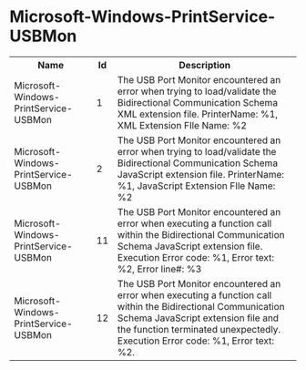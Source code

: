 # Microsoft-Windows-PrintService-USBMon

<table>
<colgroup><col/><col/><col/></colgroup>
<tr><th>Name</th><th>Id</th><th>Description</th></tr>
<tr><td>Microsoft-Windows-PrintService-USBMon</td><td>1</td><td>The USB Port Monitor encountered an error when trying to load/validate the Bidirectional Communication Schema XML extension file. PrinterName: %1, XML Extension FIle Name: %2</td></tr>
<tr><td>Microsoft-Windows-PrintService-USBMon</td><td>2</td><td>The USB Port Monitor encountered an error when trying to load/validate the Bidirectional Communication Schema JavaScript extension file. PrinterName: %1, JavaScript Extension FIle Name: %2</td></tr>
<tr><td>Microsoft-Windows-PrintService-USBMon</td><td>11</td><td>The USB Port Monitor encountered an error when executing a function call within the Bidirectional Communication Schema JavaScript extension file. Execution Error code: %1, Error text: %2, Error line#: %3</td></tr>
<tr><td>Microsoft-Windows-PrintService-USBMon</td><td>12</td><td>The USB Port Monitor encountered an error when executing a function call within the Bidirectional Communication Schema JavaScript extension file and the function terminated unexpectedly. Execution Error code: %1, Error text: %2.</td></tr>
</table>
